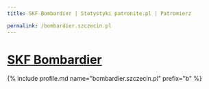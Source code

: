 ```yaml
---
title: SKF Bombardier | Statystyki patronite.pl | Patromierz

permalink: /bombardier.szczecin.pl
---
```


# [SKF Bombardier](https://patronite.pl/bombardier.szczecin.pl)

{% include profile.md name="bombardier.szczecin.pl" prefix="b" %}
